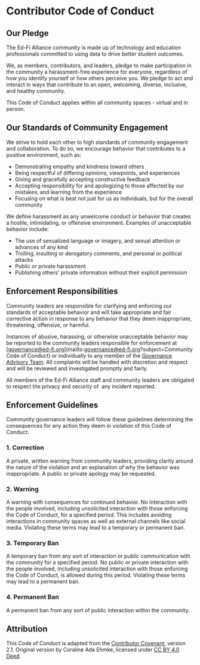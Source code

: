 # Contributor Code of Conduct

## Our Pledge

The Ed-Fi Alliance community is made up of technology and education
professionals committed to using data to drive better student outcomes. 

We, as members, contributors, and leaders, pledge to make participation in the
community a harassment-free experience for everyone, regardless of how you
identify yourself or how others perceive you. We pledge to act and interact in
ways that contribute to an open, welcoming, diverse, inclusive, and healthy
community.

This Code of Conduct applies within all community spaces - virtual and in
person.

## Our Standards of Community Engagement

We strive to hold each other to high standards of community engagement and
collaboration. To do so, we encourage behavior that contributes to a positive
environment, such as:

* Demonstrating empathy and kindness toward others
* Being respectful of differing opinions, viewpoints, and experiences
* Giving and gracefully accepting constructive feedback
* Accepting responsibility for and apologizing to those affected by our
  mistakes, and learning from the experience
* Focusing on what is best not just for us as individuals, but for the overall
  community

We define harassment as any unwelcome conduct or behavior that creates a
hostile, intimidating, or offensive environment. Examples of unacceptable
behavior include:

* The use of sexualized language or imagery, and sexual attention or advances
  of any kind
* Trolling, insulting or derogatory comments, and personal or political attacks
* Public or private harassment
* Publishing others' private information without their explicit permission

## Enforcement Responsibilities

Community leaders are responsible for clarifying and enforcing our standards of
acceptable behavior and will take appropriate and fair corrective action in
response to any behavior that they deem inappropriate, threatening, offensive,
or harmful.

Instances of abusive, harassing, or otherwise unacceptable behavior may be
reported to the community leaders responsible for enforcement at
[governance@ed-fi.org](mailto:governance@ed-fi.org?subject=Community Code of
Conduct) or individually to any member of the [Governance Advisory
Team](https://www.ed-fi.org/community/). All complaints will be handled with
discretion and respect and will be reviewed and investigated promptly and
fairly.

All members of the Ed-Fi Alliance staff and community leaders are obligated to
respect the privacy and security of  any incident reported.

## Enforcement Guidelines

Community governance leaders will follow these guidelines determining the
consequences for any action they deem in violation of this Code of Conduct: 

### 1. Correction

A private, written warning from community leaders, providing clarity around the
nature of the violation and an explanation of why the behavior was
inappropriate. A public or private apology may be requested.

### 2. Warning

A warning with consequences for continued behavior. No interaction with the
people involved, including unsolicited interaction with those enforcing the Code
of Conduct, for a specified period. This includes avoiding interactions in
community spaces as well as external channels like social media. Violating these
terms may lead to a temporary or permanent ban.

### 3. Temporary Ban

A temporary ban from any sort of interaction or public communication with the
community for a specified period. No public or private interaction with the
people involved, including unsolicited interaction with those enforcing the Code
of Conduct, is allowed during this period. Violating these terms may lead to a
permanent ban.

### 4. Permanent Ban

A permanent ban from any sort of public interaction within the community.

## Attribution

This Code of Conduct is adapted from the [Contributor
Covenant](https://www.contributor-covenant.org/version/2/1/code_of_conduct.html),
version 2.1. Original version by Coraline Ada Ehmke, licensed under [CC BY 4.0
Deed](https://creativecommons.org/licenses/by/4.0/deed.en).
